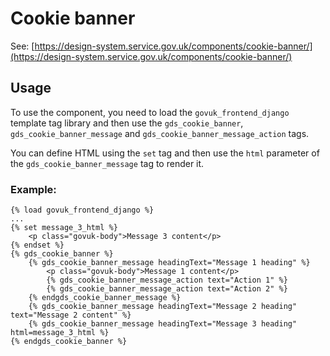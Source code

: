 # Cookie banner

See: [https://design-system.service.gov.uk/components/cookie-banner/](https://design-system.service.gov.uk/components/cookie-banner/)

## Usage

To use the component, you need to load the `govuk_frontend_django` template tag library and then use the `gds_cookie_banner`, `gds_cookie_banner_message` and `gds_cookie_banner_message_action` tags.

You can define HTML using the `set` tag and then use the `html` parameter of the `gds_cookie_banner_message` tag to render it.

### Example:

```django
{% load govuk_frontend_django %}
...
{% set message_3_html %}
    <p class="govuk-body">Message 3 content</p>
{% endset %}
{% gds_cookie_banner %}
    {% gds_cookie_banner_message headingText="Message 1 heading" %}
        <p class="govuk-body">Message 1 content</p>
        {% gds_cookie_banner_message_action text="Action 1" %}
        {% gds_cookie_banner_message_action text="Action 2" %}
    {% endgds_cookie_banner_message %}
    {% gds_cookie_banner_message headingText="Message 2 heading" text="Message 2 content" %}
    {% gds_cookie_banner_message headingText="Message 3 heading" html=message_3_html %}
{% endgds_cookie_banner %}
```
